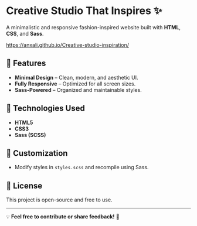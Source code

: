 # Creative Studio That Inspires ✨

A minimalistic and responsive fashion-inspired website built with **HTML**, **CSS**, and **Sass**.

 https://anxali.github.io/Creative-studio-inspiration/

## 🌟 Features
- **Minimal Design** – Clean, modern, and aesthetic UI.
- **Fully Responsive** – Optimized for all screen sizes.
- **Sass-Powered** – Organized and maintainable styles.
  
## 🚀 Technologies Used
- **HTML5**
- **CSS3**
- **Sass (SCSS)**

## 🎨 Customization
- Modify styles in `styles.scss` and recompile using Sass.

## 📜 License
This project is open-source and free to use.

---
💡 **Feel free to contribute or share feedback!** 🚀

